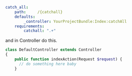 ```yml
catch_all:
    path:     /{catchall}
    defaults:
        _controller: YourProjectBundle:Index:catchAll
    requirements:
        catchall: ".+"
```

and in Controller do this.

```php
class DefaultController extends Controller
{
    public function indexAction(Request $request) {
      // do something here baby
    }
```
